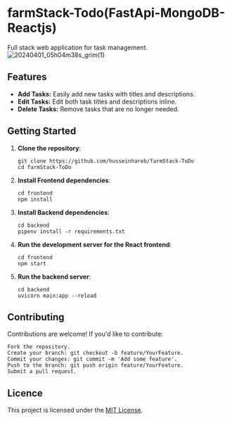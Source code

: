 # farmStack-Todo(FastApi-MongoDB-Reactjs)
Full stack web application for task management.
![20240401_05h04m38s_grim(1)](https://github.com/husseinhareb/farmStack-ToDo/assets/88323940/5bafd2b9-2dd1-4092-8e40-7cbdc17349e6)

## Features
- **Add Tasks:** Easily add new tasks with titles and descriptions.
- **Edit Tasks:** Edit both task titles and descriptions inline.
- **Delete Tasks:** Remove tasks that are no longer needed.
## Getting Started
1. **Clone the repository**:

    ```
    git clone https://github.com/husseinhareb/farmStack-ToDo
    cd farmStack-ToDo
    ```
3. **Install Frontend dependencies**:
    ```
    cd frontend
    npm install
    ```
4. **Install Backend dependencies**:
    ```
    cd backend
    pipenv install -r requirements.txt
    ```
5. **Run the development server for the React frontend**:

    ```
    cd frontend
    npm start
    ```
6. **Run the backend server**:
   ```
   cd backend
   uvicorn main:app --reload
   ```
   
## Contributing

Contributions are welcome! If you'd like to contribute:

    Fork the repository.
    Create your branch: git checkout -b feature/YourFeature.
    Commit your changes: git commit -m 'Add some feature'.
    Push to the branch: git push origin feature/YourFeature.
    Submit a pull request.

## Licence

This project is licensed under the [MIT License](https://github.com/husseinhareb/farmStack-ToDo/blob/main/LICENSE).
